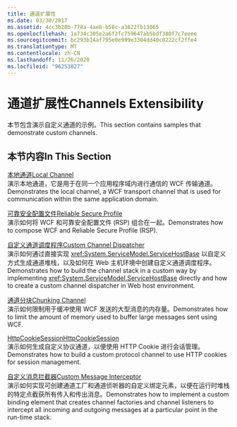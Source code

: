 ```yaml
---
title: 通道扩展性
ms.date: 03/30/2017
ms.assetid: 4cc3b20b-778a-4ae8-b58c-a3822fb13065
ms.openlocfilehash: 1a734c305e2a6f2fc759647ab5bdf380f7c7eeee
ms.sourcegitcommit: bc293b14af795e0e999e3304dd40c0222cf2ffe4
ms.translationtype: MT
ms.contentlocale: zh-CN
ms.lasthandoff: 11/26/2020
ms.locfileid: "96253827"
---
```

# <a name="channels-extensibility"></a><span data-ttu-id="073b0-102">通道扩展性</span><span class="sxs-lookup"><span data-stu-id="073b0-102">Channels Extensibility</span></span>

<span data-ttu-id="073b0-103">本节包含演示自定义通道的示例。</span><span class="sxs-lookup"><span data-stu-id="073b0-103">This section contains samples that demonstrate custom channels.</span></span>  
  
## <a name="in-this-section"></a><span data-ttu-id="073b0-104">本节内容</span><span class="sxs-lookup"><span data-stu-id="073b0-104">In This Section</span></span>  

 [<span data-ttu-id="073b0-105">本地通道</span><span class="sxs-lookup"><span data-stu-id="073b0-105">Local Channel</span></span>](local-channel.md)  
 <span data-ttu-id="073b0-106">演示本地通道，它是用于在同一个应用程序域内进行通信的 WCF 传输通道。</span><span class="sxs-lookup"><span data-stu-id="073b0-106">Demonstrates the local channel, a WCF transport channel that is used for communication within the same application domain.</span></span>  
  
 [<span data-ttu-id="073b0-107">可靠安全配置文件</span><span class="sxs-lookup"><span data-stu-id="073b0-107">Reliable Secure Profile</span></span>](reliable-secure-profile.md)  
 <span data-ttu-id="073b0-108">演示如何将 WCF 和可靠安全配置文件 (RSP) 组合在一起。</span><span class="sxs-lookup"><span data-stu-id="073b0-108">Demonstrates how to compose WCF and Reliable Secure Profile (RSP).</span></span>  
  
 [<span data-ttu-id="073b0-109">自定义通道调度程序</span><span class="sxs-lookup"><span data-stu-id="073b0-109">Custom Channel Dispatcher</span></span>](custom-channel-dispatcher.md)  
 <span data-ttu-id="073b0-110">演示如何通过直接实现 <xref:System.ServiceModel.ServiceHostBase> 以自定义方式生成通道堆栈，以及如何在 Web 主机环境中创建自定义通道调度程序。</span><span class="sxs-lookup"><span data-stu-id="073b0-110">Demonstrates how to build the channel stack in a custom way by implementing <xref:System.ServiceModel.ServiceHostBase> directly and how to create a custom channel dispatcher in Web host environment.</span></span>  
  
 [<span data-ttu-id="073b0-111">通道分块</span><span class="sxs-lookup"><span data-stu-id="073b0-111">Chunking Channel</span></span>](chunking-channel.md)  
 <span data-ttu-id="073b0-112">演示如何限制用于缓冲使用 WCF 发送的大型消息的内存量。</span><span class="sxs-lookup"><span data-stu-id="073b0-112">Demonstrates how to limit the amount of memory used to buffer large messages sent using WCF.</span></span>
  
 [<span data-ttu-id="073b0-113">HttpCookieSession</span><span class="sxs-lookup"><span data-stu-id="073b0-113">HttpCookieSession</span></span>](httpcookiesession.md)  
 <span data-ttu-id="073b0-114">演示如何生成自定义协议通道，以便使用 HTTP Cookie 进行会话管理。</span><span class="sxs-lookup"><span data-stu-id="073b0-114">Demonstrates how to build a custom protocol channel to use HTTP cookies for session management.</span></span>  
  
 [<span data-ttu-id="073b0-115">自定义消息拦截器</span><span class="sxs-lookup"><span data-stu-id="073b0-115">Custom Message Interceptor</span></span>](custom-message-interceptor.md)  
 <span data-ttu-id="073b0-116">演示如何实现可创建通道工厂和通道侦听器的自定义绑定元素，以便在运行时堆栈的特定点截获所有传入和传出消息。</span><span class="sxs-lookup"><span data-stu-id="073b0-116">Demonstrates how to implement a custom binding element that creates channel factories and channel listeners to intercept all incoming and outgoing messages at a particular point in the run-time stack.</span></span>
